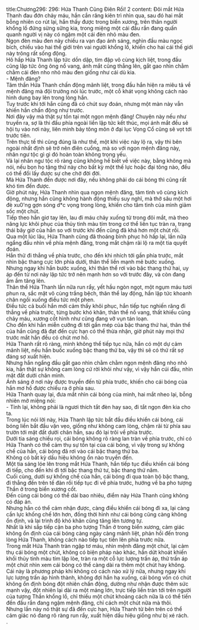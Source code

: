 title:Chương296: 296: Hứa Thanh Cũng Điên Rồi! 2
content:
Đôi mắt Hứa Thanh đau đớn chảy máu, hắn cắn răng kiên trì nhìn qua, sau đó hai mắt bỗng nhiên co rút lại, hắn thấy được trong biển xương, trên thân người khổng lồ đứng sừng sững kia, trong miệng một cái đầu rắn đang quấn quanh người vị này có ngậm một cái đèn nhỏ màu đen.<br>Ngọn đèn màu đen này chiếu ra vạn đạo ánh sáng, nghìn đầu màu ngọc bích, chiếu vào hai thế giới trên vai người khổng lồ, khiến cho hai cái thế giới này trông rất sống động.<br>Hô hấp Hứa Thanh lập tức dồn dập, tim đập vô cùng kịch liệt, trong đầu cũng lập tức ông ông nổ vang, ánh mắt cũng thẳng lên, gắt gao nhìn chằm chằm cái đèn nho nhỏ màu đen giống như cái dù kia.<br>- Mệnh đăng?<br>Tâm thần Hứa Thanh chấn động mãnh liệt, trong đầu hắn hiện ra miêu tả về mệnh đăng mà đội trưởng nói lúc trước, một cỗ khát vọng không cách nào hình dung bay lên trong lòng hắn.<br>Tuy trước khi tới hắn cũng đã có chút suy đoán, nhưng một màn này vẫn khiến hắn chấn động như trước.<br>Nơi đây vậy mà thật sự tồn tại một ngọn mệnh đăng! Chuyện này nếu như truyền ra, sợ là thi đấu phía ngoài liền lập tức kết thúc, mọi ánh mắt đều sẽ hội tụ vào nơi này, liên minh bảy tông môn ở đại lục Vọng Cổ cũng sẽ vọt tới trước tiên.<br>Trên thực tế thì cũng đúng là như thế, một khi việc này lộ ra, vậy thì bên ngoài nhất định sẽ trở nên điên cuồng, mà so với ngọn mệnh đăng này, nhân ngư tộc gì gì đó hoàn toàn không trọng yếu.<br>Vả lại nhân ngư tộc rõ ràng cũng không hề biết về việc này, bằng không mà nói, nếu bọn họ tặng thứ này cho bất kỳ một thế lực hoặc đại tông nào, đều có thể đổi lấy được sự che chở đời đời.<br>Mà Hứa Thanh đến được nơi đây, nếu không phải do cái bóng thì cũng rất khó tìm đến được.<br>Giờ phút này, Hứa Thanh nhìn qua ngọn mệnh đăng, tâm tình vô cùng kích động, nhưng hắn cũng không hành động thiếu suy nghĩ, mà thở sâu một hơi đè xu0'ng gợn sóng d*c vọng trong lòng, khiến cho tâm tình của mình giảm sốc một chút.<br>Tiếp theo hắn giơ tay lên, lau đi máu chảy xuống từ trong đôi mắt, mà theo năng lực khôi phục của thủy tinh màu tím trong cơ thể liên tục tràn ra, trạng thái bây giờ của hắn so với trước khi đến cũng đã khá hơn một chút rồi.<br>Qua một lúc lâu, Hứa Thanh cũng đã thoáng bình phục hô hấp lại, lần nữa ngẩng đầu nhìn về phía mệnh đăng, trong mắt chậm rãi lộ ra một tia quyết đoán.<br>Hắn thử đi thẳng về phía trước, cho đến khi nhích tới gần phía trước, mắt nhìn bậc thang cực lớn phía dưới, thân thể liền mạnh mẽ bước xuống.<br>Nhưng ngay khi hắn bước xuống, khi thân thể rơi vào bậc thang thứ hai, uy áp đến từ nơi này lập tức trở nên mạnh hơn so với trước đây, và còn đang ầm ầm tăng lên.<br>Thân thể Hứa Thanh lần nữa run rẩy, yết hầu ngòn ngọt, một ngụm máu tươi phun ra, sắc mặt vô cùng trắng bệch, thân thể lay động, hắn lập tức khoanh chân ngồi xuống điều tức một phen.<br>Điều tức cả buổi hắn mới cảm thấy khôi phục, hắn tiếp tục nghiến răng đi thẳng về phía trước, từng bước khó khăn, thân thể nổ vang, thất khiếu cũng chảy máu, xương cốt hình như cũng đang vỡ vụn tán loạn.<br>Cho đến khi hắn miễn cưỡng đi tới gần mép của bậc thang thứ hai, thân thể của hắn cũng đã đạt đến cực hạn có thể thừa nhận, giờ phút này mọi thứ trước mắt hắn đều có chút mơ hồ.<br>Hứa Thanh rất rõ ràng, mình không thể tiếp tục nữa, hắn có một dự cảm mãnh liệt, nếu hắn buốc xuống bậc thang thứ ba, vậy thì sẽ có thứ rất sợ đáng sợ xuất hiện.<br>Nhưng hắn ngẩng đầu gắt gao nhìn chằm chằm ngọn mệnh đăng nho nhỏ kia, hắn thật sự không cam lòng cứ rời khỏi như vậy, vì vậy hắn cúi đầu, nhìn mặt đất dưới chân mình.<br>Ánh sáng ở nơi này được truyền đến từ phía trước, khiến cho cái bóng của hắn mơ hồ được chiếu ra ở phía sau.<br>Hứa Thanh quay lại, đưa mắt nhìn cái bóng của mình, hai mắt nheo lại, bỗng nhiên mở miệng nói:<br>- Tỉnh lại, không phải là ngươi thích tắt đèn hay sao, đi tắt ngọn đèn kia cho ta.<br>Trong lúc nói lời này, Hứa Thanh lập tức bắt đầu điều khiển cái bóng, cái bóng liền bắt đầu vặn vẹo, giống như không cam lòng, chậm rãi từ phía sau trườn tới mặt đất dưới chân hắn, sau đó lại trôi về phía trước.<br>Dưới tia sáng chiếu rọi, cái bóng không rõ ràng lan tràn về phía trước, chỉ có Hứa Thanh có thể cảm thụ sự tồn tại của cái bóng, vì vậy trong sự khống chế của hắn, cái bóng đã rơi vào cái bậc thang thứ ba.<br>Không có bất kỳ dấu hiệu không ổn nào truyền đến.<br>Một tia sáng lóe lên trong mắt Hứa Thanh, hắn tiếp tục điều khiển cái bóng đi tiếp, cho đến khi đi tới bậc thang thứ tư, bậc thang thứ năm.<br>Cuối cùng, dưới sự khống chế của hắn, cái bóng đi qua toàn bộ bậc thang, đi thẳng đến trên tế đàn rồi tiếp tục đi về phía trước, hướng về ba pho tượng Thần ở trong biển xương cốt.<br>Đến cùng cái bóng có thể dài bao nhiêu, điểm này Hứa Thanh cũng không có đáp án.<br>Nhưng hắn có thể cảm nhận được, càng điều khiển cái bóng đi xa, lại càng cần lực khống chế lớn hơn, đồng thời hình như cái bóng cũng càng không ổn định, vả lại trình độ khó khăn cũng tăng lên tương tự.<br>Nhất là khi sắp tiếp cận ba pho tượng Thần ở trong biển xương, cảm giác không ổn định của cái bóng càng ngày càng mãnh liệt, phản hồi đến trong lòng Hứa Thanh, không cách nào tiếp tục tiến lên phía trước nữa.<br>Trong mắt Hứa Thanh tràn ngập tơ máu, nhìn mệnh đăng một chút, lại cảm thụ cái bóng một chút, không có biện pháp nào khác, hắn dứt khoát khiến khối thủy tinh màu tím lập lòe, tràn ra một cỗ lực lượng trấn áp, thử trấn áp một chút nhìn xem cái bóng có thể càng dài ra thêm một chút hay không.<br>Cái này là phương pháp khi không có cách nào xử lý nữa, nhưng ngay khi lực lượng trấn áp hình thành, không đợi hắn hạ xuống, cái bóng vốn có chút không ổn định bóng đột nhiên chấn động, dường như nhận được thêm sức mạnh vậy, đột nhiên lại dài ra một mảng lớn, trực tiếp liền tràn tới trên người của tượng Thần khổng lồ, chỉ thiếu một chút khoảng cách nữa là có thể tiến đến đầu rắn đang ngậm mệnh đăng, chỉ cách một chút nữa mà thôi.<br>Nhưng lần này nó thật sự đã đến cực hạn, Hứa Thanh từ bên trên có thể cảm giác nó đang rõ ràng run rẩy, xuất hiện dấu hiệu giống như bị xé rách.<br>.<br>